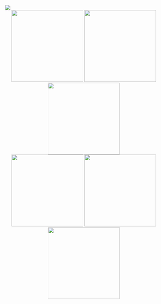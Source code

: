 <!DOCTYPE html>
<html lang="en">

<head>
    <meta charset="UTF-8">
    <meta name="viewport" content="width=device-width, initial-scale=1.0">
   
</head>

<body>
    <img src="https://i.ibb.co/qjn1rPz/asratul-hasan-nahid.png" />
    <div align="center">
    <a href="https://www.facebook.com/ProDeveloperBD2" target="_blank"> <img  width="230" src="https://i.ibb.co/WV83jG9/facebook.png" /></a>
        <img  width="230" src="https://i.ibb.co/Rg45ZrP/dribbble.png" />
        <img  width="230" src="https://i.ibb.co/rQZfq6d/twitter.png" />
    </div>
    <div align="center">
        <img  width="230" src="https://i.ibb.co/YPFHN6S/instagram.png" />
        <img  width="230" src="https://i.ibb.co/g6J3xz4/linkedin.png" />
        <img  width="230" src="https://i.ibb.co/LgtL93g/youtube.png" />
    </div>
    
</body>

</html>
